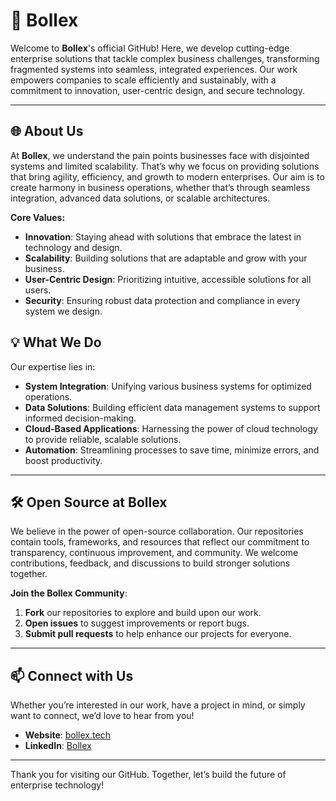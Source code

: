 # 🌟 Bollex

Welcome to **Bollex**'s official GitHub! Here, we develop cutting-edge enterprise solutions that tackle complex business challenges, transforming fragmented systems into seamless, integrated experiences. Our work empowers companies to scale efficiently and sustainably, with a commitment to innovation, user-centric design, and secure technology.

---

## 🌐 About Us

At **Bollex**, we understand the pain points businesses face with disjointed systems and limited scalability. That’s why we focus on providing solutions that bring agility, efficiency, and growth to modern enterprises. Our aim is to create harmony in business operations, whether that’s through seamless integration, advanced data solutions, or scalable architectures.

**Core Values:**
- **Innovation**: Staying ahead with solutions that embrace the latest in technology and design.
- **Scalability**: Building solutions that are adaptable and grow with your business.
- **User-Centric Design**: Prioritizing intuitive, accessible solutions for all users.
- **Security**: Ensuring robust data protection and compliance in every system we design.

## 💡 What We Do

Our expertise lies in:
- **System Integration**: Unifying various business systems for optimized operations.
- **Data Solutions**: Building efficient data management systems to support informed decision-making.
- **Cloud-Based Applications**: Harnessing the power of cloud technology to provide reliable, scalable solutions.
- **Automation**: Streamlining processes to save time, minimize errors, and boost productivity.

---

## 🛠️ Open Source at Bollex

We believe in the power of open-source collaboration. Our repositories contain tools, frameworks, and resources that reflect our commitment to transparency, continuous improvement, and community. We welcome contributions, feedback, and discussions to build stronger solutions together.

**Join the Bollex Community**:
1. **Fork** our repositories to explore and build upon our work.
2. **Open issues** to suggest improvements or report bugs.
3. **Submit pull requests** to help enhance our projects for everyone.

---

## 📫 Connect with Us

Whether you’re interested in our work, have a project in mind, or simply want to connect, we’d love to hear from you!

- **Website**: [bollex.tech](https://bollex.tech)
- **LinkedIn**: [Bollex](https://www.linkedin.com/company/bollex)

---

Thank you for visiting our GitHub. Together, let’s build the future of enterprise technology!
